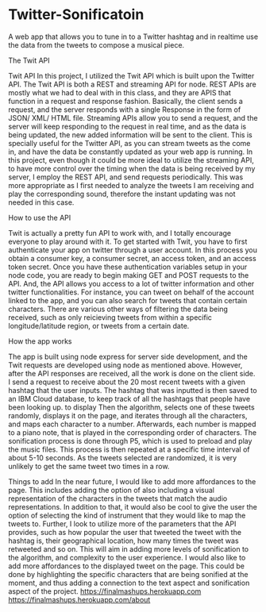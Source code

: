 # Twitter-Sonificatoin
A web app that allows you to tune in to a Twitter hashtag and in realtime use the data from the tweets to compose a musical piece. 

The Twit API

Twit API In this project, I utilized the Twit API which is built upon the Twitter API. The Twit API is both a REST and streaming API for node. REST APIs are mostly what we had to deal with in this class, and they are APIS that function in a request and response fashion. Basically, the client sends a request, and the server responds with a single Response in the form of JSON/ XML/ HTML file. Streaming APIs allow you to send a request, and the server will keep responding to the request in real time, and as the data is being updated, the new added information will be sent to the client. This is specially useful for the Twitter API, as you can stream tweets as the come in, and have the data be constantly updated as your web app is running. In this project, even though it could be more ideal to utilize the streaming API, to have more control over the timing when the data is being received by my server, I employ the REST API, and send requests periodically. This was more appropriate as I first needed to analyze the tweets I am receiving and play the corresponding sound, therefore the instant updating was not needed in this case. 

How to use the API

Twit is actually a pretty fun API to work with, and I totally encourage everyone to play around with it. To get started with Twit, you have to first authenticate your app on twitter through a user account. In this process you obtain a consumer key, a consumer secret, an access token, and an access token secret. Once you have these authentication variables setup in your node code, you are ready to begin making GET and POST requests to the API. And, the API allows you access to a lot of twitter information and other twitter functionalities. For instance, you can tweet on behalf of the account linked to the app, and you can also search for tweets that contain certain characters. There are various other ways of filtering the data being received, such as only reicieving tweets from within a specific longitude/latitude region, or tweets from a certain date.

How the app works

The app is built using node express for server side development, and the Twit requests are developed using node as mentioned above. However, after the API responses are received, all the work is done on the client side. I send a request to receive about the 20 most recent tweets with a given hashtag that the user inputs. The hashtag that was inputted is then saved to an IBM Cloud database, to keep track of all the hashtags that people have been looking up. to display Then the algorithm, selects one of these tweets randomly, displays it on the page, and iterates through all the characters, and maps each character to a number. Afterwards, each number is mapped to a piano note, that is played in the corresponding order of characters. The sonification process is done through P5, which is used to preload and play the music files. This process is then repeated at a specific time interval of about 5-10 seconds. As the tweets selected are randomized, it is very unlikely to get the same tweet two times in a row. 

Things to add 
In the near future, I would like to add more affordances to the page. This includes adding the option of also including a visual representation of the characters in the tweets that match the audio representations. In addition to that, it would also be cool to give the user the option of selecting the kind of instrument that they would like to map the tweets to. Further, I look to utilize more of the parameters that the API provides, such as how popular the user that tweeted the tweet with the hashtag is, their geographical location, how many times the tweet was retweeted and so on. This will aim in adding more levels of sonification to the algorithm, and complexity to the user experience. I would also like to add more affordances to the displayed tweet on the page. This could be done by highlighting the specific characters that are being sonified at the moment, and thus adding a connection to the text aspect and sonification aspect of the project.
https://finalmashups.herokuapp.com
https://finalmashups.herokuapp.com/about
